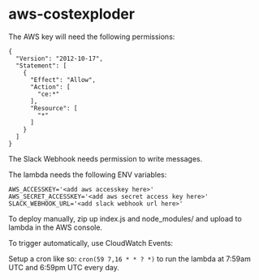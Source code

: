 # aws-costexploder

The AWS key will need the following permissions:

```
{
  "Version": "2012-10-17",
  "Statement": [
    {
      "Effect": "Allow",
      "Action": [
        "ce:*"
      ],
      "Resource": [
        "*"
      ]
    }
  ]
}
```

The Slack Webhook needs permission to write messages.


The lambda needs the following ENV variables:

```
AWS_ACCESSKEY='<add aws accesskey here>'
AWS_SECRET_ACCESSKEY='<add aws secret access key here>'
SLACK_WEBHOOK_URL='<add slack webhook url here>'
```

To deploy manually, zip up index.js and node_modules/ and upload to lambda in the AWS console.


To trigger automatically, use CloudWatch Events:

Setup a cron like so:
```cron(59 7,16 * * ? *)```
to run the lambda at 7:59am UTC and 6:59pm UTC every day.
